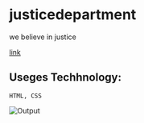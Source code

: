 # justicedepartment

we believe in justice

[link](https://justicedepartment.netlify.app/ "medhead")

## Useges Techhnology:

```
HTML, CSS

```

![Output](https://github.com/SudhanshuModi/fsjs/assets/87432653/53b2bf1a-bf0c-4957-aaf9-ff9deded8bda)
